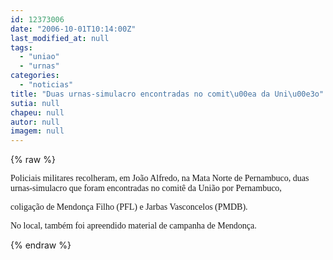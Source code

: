 ```yaml
---
id: 12373006
date: "2006-10-01T10:14:00Z"
last_modified_at: null
tags:
  - "uniao"
  - "urnas"
categories:
  - "noticias"
title: "Duas urnas-simulacro encontradas no comit\u00ea da Uni\u00e3o"
sutia: null
chapeu: null
autor: null
imagem: null
---
```

{% raw %}
<p><P><FONT face=Verdana>Policiais militares recolheram, em João Alfredo, na Mata Norte de Pernambuco, duas urnas-simulacro que foram encontradas no comitê da União por Pernambuco,</p>
<p> coligação de Mendonça Filho (PFL) e Jarbas Vasconcelos (PMDB).</FONT></P></p>
<p><P><FONT face=Verdana>No local, também foi&nbsp;apreendido material de campanha de Mendonça. </FONT></P> </p>
{% endraw %}